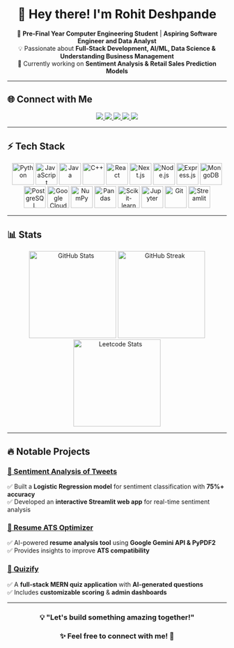 <h1 align="center">👋 Hey there! I'm Rohit Deshpande</h1>

<p align="center">
🚀 <b>Pre-Final Year Computer Engineering Student</b> | <b>Aspiring Software Engineer and Data Analyst</b> <br>
💡 Passionate about <b>Full-Stack Development, AI/ML, Data Science & Understanding Business Management</b> <br>
🎯 Currently working on <b>Sentiment Analysis & Retail Sales Prediction Models</b>  
</p>

---

## 🌐 Connect with Me  
<p align="center">
  <a href="mailto:rohitsdeshpande4@gmail.com">
    <img src="https://img.shields.io/badge/Gmail-D14836?style=for-the-badge&logo=gmail&logoColor=white">
  </a>
  <a href="https://www.linkedin.com/in/irohitdeshpande">
    <img src="https://img.shields.io/badge/LinkedIn-0077B5?style=for-the-badge&logo=linkedin&logoColor=white">
  </a>
  <a href="https://github.com/irohitdeshpande">
    <img src="https://img.shields.io/badge/GitHub-181717?style=for-the-badge&logo=github&logoColor=white">
  </a>
  <a href="https://leetcode.com/irohitdeshpande">
    <img src="https://img.shields.io/badge/LeetCode-FFA116?style=for-the-badge&logo=leetcode&logoColor=white">
  </a>
  <a href="https://www.instagram.com/irohitdeshpande">
    <img src="https://img.shields.io/badge/Instagram-E4405F?style=for-the-badge&logo=instagram&logoColor=white">
  </a>
</p>

---

## ⚡ Tech Stack  

<p align="center">
  <img src="https://cdn.jsdelivr.net/gh/devicons/devicon/icons/python/python-original.svg" title="Python" width="50" height="50"/>
  <img src="https://cdn.jsdelivr.net/gh/devicons/devicon/icons/javascript/javascript-original.svg" title="JavaScript" width="50" height="50"/>
  <img src="https://cdn.jsdelivr.net/gh/devicons/devicon/icons/java/java-original.svg" title="Java" width="50" height="50"/>
  <img src="https://cdn.jsdelivr.net/gh/devicons/devicon/icons/cplusplus/cplusplus-original.svg" title="C++" width="50" height="50"/>

  <img src="https://cdn.jsdelivr.net/gh/devicons/devicon/icons/react/react-original.svg" title="React" width="50" height="50"/>
  <img src="https://cdn.jsdelivr.net/gh/devicons/devicon/icons/nextjs/nextjs-original.svg" title="Next.js" width="50" height="50"/>
  <img src="https://cdn.jsdelivr.net/gh/devicons/devicon/icons/nodejs/nodejs-original.svg" title="Node.js" width="50" height="50"/>
  <img src="https://cdn.jsdelivr.net/gh/devicons/devicon/icons/express/express-original.svg" title="Express.js" width="50" height="50"/>

  <img src="https://cdn.jsdelivr.net/gh/devicons/devicon/icons/mongodb/mongodb-original.svg" title="MongoDB" width="50" height="50"/>
  <img src="https://cdn.jsdelivr.net/gh/devicons/devicon/icons/postgresql/postgresql-original.svg" title="PostgreSQL" width="50" height="50"/>
  <img src="https://cdn.jsdelivr.net/gh/devicons/devicon/icons/googlecloud/googlecloud-original.svg" title="Google Cloud" width="50" height="50"/>

  <img src="https://cdn.jsdelivr.net/gh/devicons/devicon/icons/numpy/numpy-original.svg" title="NumPy" width="50" height="50"/>
  <img src="https://cdn.jsdelivr.net/gh/devicons/devicon/icons/pandas/pandas-original.svg" title="Pandas" width="50" height="50"/>
  <img src="https://cdn.jsdelivr.net/gh/devicons/devicon/icons/scikitlearn/scikitlearn-original.svg" title="Scikit-learn" width="50" height="50"/>
  <img src="https://cdn.jsdelivr.net/gh/devicons/devicon/icons/jupyter/jupyter-original.svg" title="Jupyter" width="50" height="50"/>
  <img src="https://cdn.jsdelivr.net/gh/devicons/devicon/icons/git/git-original.svg" title="Git" width="50" height="50"/>
  <img src="https://streamlit.io/images/brand/streamlit-mark-color.svg" title="Streamlit" width="50" height="50"/>
</p>

---

## 📊 Stats  

<div align="center">
  <img src="https://github-readme-stats.vercel.app/api?username=irohitdeshpande&show_icons=true&theme=tokyonight" alt="GitHub Stats" height="200">
  <img src="https://github-readme-streak-stats.herokuapp.com/?user=irohitdeshpande&theme=tokyonight" alt="GitHub Streak" height="200">
  <img src="https://leetcard.jacoblin.cool/irohitdeshpande?theme=dark&border=3&border_color=ffffff&background=004687&text=70a5fd&font=Monospace" alt="Leetcode Stats" height="200">
</div>

---

## 🔥 Notable Projects  

### [📝 Sentiment Analysis of Tweets](https://github.com/irohitdeshpande/sentiment-analysis-text)  
✅ Built a **Logistic Regression model** for sentiment classification with **75%+ accuracy**  
✅ Developed an **interactive Streamlit web app** for real-time sentiment analysis  

### [📄 Resume ATS Optimizer](https://github.com/irohitdeshpande/Resume-ATS-Optimizer)  
✅ AI-powered **resume analysis tool** using **Google Gemini API & PyPDF2**  
✅ Provides insights to improve **ATS compatibility**  

### [🧠 Quizify](https://github.com/irohitdeshpande/quizappproject)  
✅ A **full-stack MERN quiz application** with **AI-generated questions**  
✅ Includes **customizable scoring** & **admin dashboards**  

---

<h3 align="center">💡 "Let's build something amazing together!"</h3>  
<h3 align="center">✨ Feel free to connect with me! 🚀</h3>
